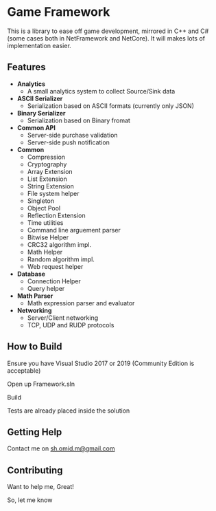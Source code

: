 # Game Framework

This is a library to ease off game development, mirrored in C++ and C# (some cases both in NetFramework and NetCore).
It will makes lots of implementation easier.

## Features

* **Analytics**
    * A small analytics system to collect Source/Sink data
* **ASCII Serializer**
    * Serialization based on ASCII formats (currently only JSON)
* **Binary Serializer**
    * Serialization based on Binary fromat
* **Common API**
    * Server-side purchase validation
    * Server-side push notification
* **Common**
    * Compression
    * Cryptography
    * Array Extension
    * List Extension
    * String Extension
    * File system helper
    * Singleton
    * Object Pool
    * Reflection Extension
    * Time utilities
    * Command line arguement parser
    * Bitwise Helper
    * CRC32 algorithm impl.
    * Math Helper
    * Random algorithm impl.
    * Web request helper
* **Database**
    * Connection Helper
    * Query helper
* **Math Parser**
    * Math expression parser and evaluator
* **Networking**
    * Server/Client networking
    * TCP, UDP and RUDP protocols

## How to Build

Ensure you have Visual Studio 2017 or 2019 (Community Edition is acceptable)

Open up Framework.sln

Build

Tests are already placed inside the solution

## Getting Help

Contact me on [sh.omid.m@gmail.com](mailto://sh.omid.m@gmail.com)

## Contributing

Want to help me, Great!

So, let me know
